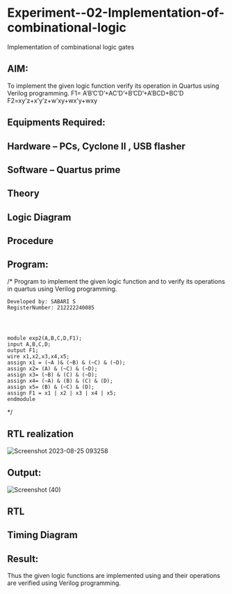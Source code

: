 # Experiment--02-Implementation-of-combinational-logic
Implementation of combinational logic gates
 
## AIM:
To implement the given logic function verify its operation in Quartus using Verilog programming.
 F1= A’B’C’D’+AC’D’+B’CD’+A’BCD+BC’D
F2=xy’z+x’y’z+w’xy+wx’y+wxy
 
 
 
## Equipments Required:
## Hardware – PCs, Cyclone II , USB flasher
## Software – Quartus prime


## Theory
 

## Logic Diagram
## Procedure
## Program:
/*
Program to implement the given logic function and to verify its operations in quartus using Verilog programming.
```
Developed by: SABARI S
RegisterNumber: 212222240085 




module exp2(A,B,C,D,F1);
input A,B,C,D;
output F1;
wire x1,x2,x3,x4,x5;
assign x1 = (~A )& (~B) & (~C) & (~D);
assign x2= (A) & (~C) & (~D);
assign x3= (~B) & (C) & (~D);
assign x4= (~A) & (B) & (C) & (D);
assign x5= (B) & (~C) & (D);
assign F1 = x1 | x2 | x3 | x4 | x5;
endmodule
```


*/
## RTL realization
![Screenshot 2023-08-25 093258](https://github.com/SABARI005/Experiment--02-Implementation-of-combinational-logic-/assets/118660461/7f1ec5c7-b2a1-45a9-869d-da5753f8c6cd)

## Output:
![Screenshot (40)](https://github.com/SABARI005/Experiment--02-Implementation-of-combinational-logic-/assets/118660461/0e0a539d-c7ca-47cb-ab74-18f517a3b8c8)


## RTL
## Timing Diagram
## Result:
Thus the given logic functions are implemented using  and their operations are verified using Verilog programming.
